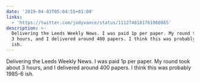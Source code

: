```yaml
---
date: '2019-04-03T05:04:55+01:00'
links:
  - 'https://twitter.com/jodyvance/status/1112748181761060865'
description: >-
  Delivering the Leeds Weekly News. I was paid 1p per paper. My round took about
  3 hours, and I delivered around 400 papers. I think this was probably 1985-6
  ish.
---
```

Delivering the Leeds Weekly News. I was paid 1p per paper. My round took about 3 hours, and I delivered around 400 papers. I think this was probably 1985-6 ish. 
